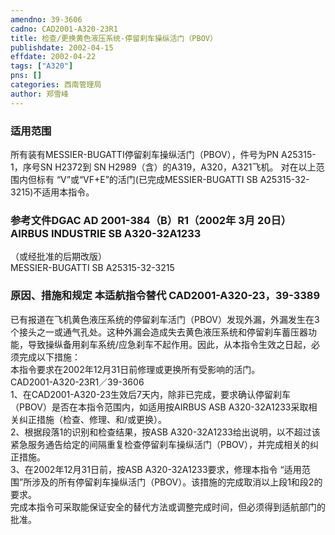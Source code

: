 ```yaml
---
amendno: 39-3606  
cadno: CAD2001-A320-23R1  
title: 检查/更换黄色液压系统-停留刹车操纵活门（PBOV）  
publishdate: 2002-04-15  
effdate: 2002-04-22  
tags: ["A320"]  
pns: []  
categories: 西南管理局  
author: 郑雪峰  
---
```

  
### 适用范围  
所有装有MESSIER-BUGATTI停留刹车操纵活门（PBOV），件号为PN A25315-1，序号SN H2372到 SN H2989（含）的A319，A320，A321飞机。    对在以上范围内但标有 “V”或“VF+E”的活门(已完成MESSIER-BUGATTI SB A25315-32-3215)不适用本指令。  
  
<!--more-->  
### 参考文件DGAC AD 2001-384（B）R1（2002年 3月 20日） AIRBUS INDUSTRIE SB A320-32A1233  
（或经批准的后期改版）  
    MESSIER-BUGATTI SB A25315-32-3215  
  
### 原因、措施和规定 本适航指令替代 CAD2001-A320-23，39-3389  
已有报道在飞机黄色液压系统的停留刹车活门（PBOV）发现外漏，外漏发生在3个接头之一或通气孔处。这种外漏会造成失去黄色液压系统和停留刹车蓄压器功能，导致操纵备用刹车系统/应急刹车不起作用。因此，从本指令生效之日起，必须完成以下措施：  
    本指令要求在2002年12月31日前修理或更换所有受影响的活门。     
  CAD2001-A320-23R1／39-3606  
    1、在CAD2001-A320-23生效后7天内，除非已完成，要求确认停留刹车（PBOV）是否在本指令范围内，如适用按AIRBUS ASB A320-32A1233采取相关纠正措施（检查、修理、和/或更换）。  
    2、根据段落1的识别和检查结果，按ASB A320-32A1233给出说明，以不超过该紧急服务通告给定的间隔重复检查停留刹车操纵活门（PBOV），并完成相关的纠正措施。  
    3、在2002年12月31日前，按ASB A320-32A1233要求，修理本指令 “适用范围”所涉及的所有停留刹车操纵活门（PBOV）。该措施的完成取消以上段1和段2的要求。  
    完成本指令可采取能保证安全的替代方法或调整完成时间，但必须得到适航部门的批准。  
